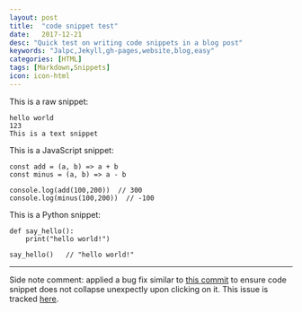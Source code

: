 ```yaml
---
layout: post
title:  "code snippet test"
date:   2017-12-21
desc: "Quick test on writing code snippets in a blog post"
keywords: "Jalpc,Jekyll,gh-pages,website,blog,easy"
categories: [HTML]
tags: [Markdown,Snippets]
icon: icon-html
---
```


This is a raw snippet:

```
hello world
123
This is a text snippet
```


This is a JavaScript snippet:

```
const add = (a, b) => a + b
const minus = (a, b) => a - b

console.log(add(100,200))  // 300
console.log(minus(100,200))  // -100
```

This is a Python snippet:

```
def say_hello():
    print("hello world!")

say_hello()   // "hello world!"
```

---

Side note comment: applied a bug fix similar to [this commit](https://github.com/Atlas7/atlas7.github.io/commit/6659f4a47f6ec66987adb0f683a9c6f3842252ae#diff-818954a41dbfb01af70050a459c603b9) to ensure code snippet does not collapse unexpectly upon clicking on it. This issue is tracked [here](https://github.com/jarrekk/Jalpc/issues/97).